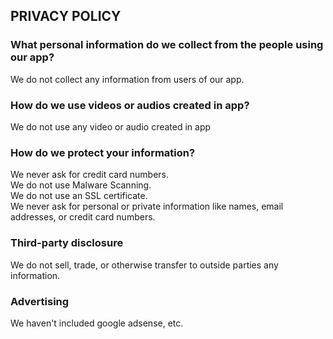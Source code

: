 <!DOCTYPE html>
<html lang="en-US">
  
<head>
    <meta charset="UTF-8">

<title> Edit Like | A Quick video editor </title>
</head>
</html>



## <b>PRIVACY POLICY</b>

### <b>What personal information do we collect from the people using our app?</b>
We do not collect any information from users of our app.

### <b>How do we use videos or audios created in app?</b>
We do not use any video or audio created in app

### <b>How do we protect your information?</b>
We never ask for credit card numbers. <br>
We do not use Malware Scanning. <br>
We do not use an SSL certificate. <br>
We never ask for personal or private information like names, email addresses, or credit card numbers.

### <b>Third-party disclosure</b>
We do not sell, trade, or otherwise transfer to outside parties any information.

### <b>Advertising</b>
We haven't included google adsense, etc.
